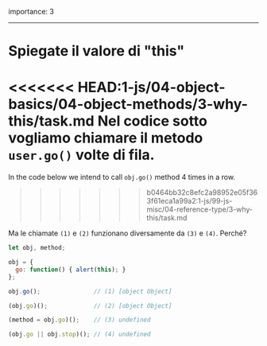 importance: 3

---

# Spiegate il valore di "this"

<<<<<<< HEAD:1-js/04-object-basics/04-object-methods/3-why-this/task.md
Nel codice sotto vogliamo chiamare il metodo `user.go()`  volte di fila.
=======
In the code below we intend to call `obj.go()` method 4 times in a row.
>>>>>>> b0464bb32c8efc2a98952e05f363f61eca1a99a2:1-js/99-js-misc/04-reference-type/3-why-this/task.md

Ma le chiamate `(1)` e `(2)` funzionano diversamente da `(3)` e `(4)`. Perché?

```js run no-beautify
let obj, method;

obj = {
  go: function() { alert(this); }
};

obj.go();               // (1) [object Object]

(obj.go)();             // (2) [object Object]

(method = obj.go)();    // (3) undefined

(obj.go || obj.stop)(); // (4) undefined
```

